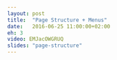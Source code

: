 ```yaml
---
layout: post
title:  "Page Structure + Menus"
date:   2016-06-25 11:00:00+02:00
eh: 3
video: EMJacOWGRUQ
slides: "page-structure"
---
```

